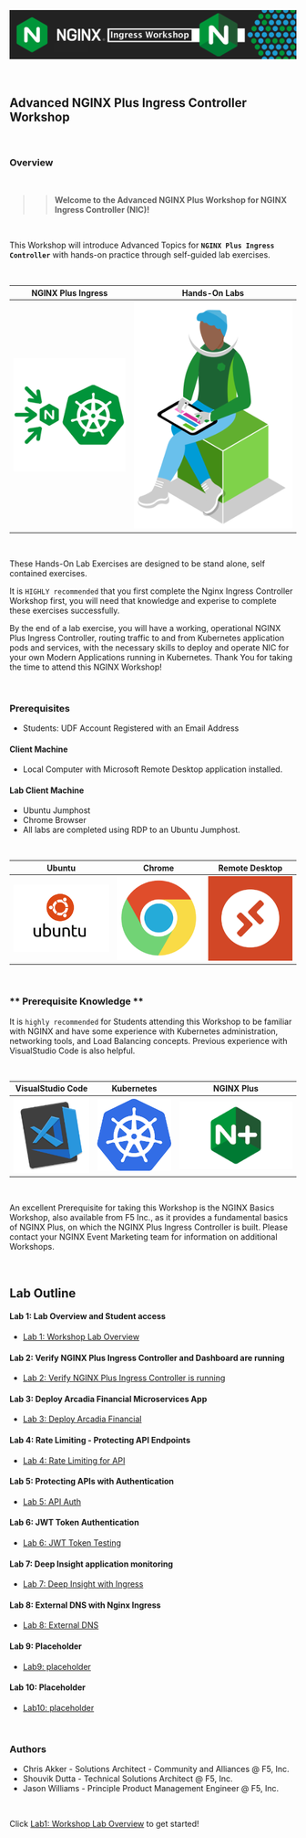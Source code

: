 ![NGINX NIC](media/nicworkshop-banner.png)

<br/>

## Advanced NGINX Plus Ingress Controller Workshop

<br/>

### Overview

<br/>

> ><strong>Welcome to the Advanced NGINX Plus Workshop for NGINX Ingress Controller (NIC)!</strong>

<br/>

This Workshop will introduce Advanced Topics for **`NGINX Plus Ingress Controller`** with hands-on practice through self-guided lab exercises.

<br/>

NGINX Plus Ingress  |  Hands-On Labs
:-------------------------:|:-------------------------:
![](media/nginx-ingress-icon.png)  |  ![](media/developer-seated.svg)

<br/>

These Hands-On Lab Exercises are designed to be stand alone, self contained exercises.

It is `HIGHLY recommended` that you first complete the Nginx Ingress Controller Workshop first, you will need that knowledge and experise to complete these exercises successfully.

By the end of a lab exercise, you will have a working, operational NGINX Plus Ingress Controller, routing traffic to and from Kubernetes application pods and services, with the necessary skills to deploy and operate NIC for your own Modern Applications running in Kubernetes.  Thank You for taking the time to attend this NGINX Workshop!

<br/>

### Prerequisites

- Students:  UDF Account Registered with an Email Address

#### Client Machine

- Local Computer with Microsoft Remote Desktop application installed.

#### Lab Client Machine
- Ubuntu Jumphost
- Chrome Browser 
- All labs are completed using RDP to an Ubuntu Jumphost.

<br/>

Ubuntu | Chrome  |  Remote Desktop
:-------------------------:|:-------------------------:|:-------------------------:
![](media/ubuntu-icon.png)  |![](media/chrome-icon.png)  |![](media/rdp-icon.png)

</br>

### ** Prerequisite Knowledge **

It is `highly recommended` for Students attending this Workshop to be familiar with NGINX and have some experience with Kubernetes administration, networking tools, and Load Balancing concepts.  Previous experience with VisualStudio Code is also helpful.

</br>

VisualStudio Code  |  Kubernetes  |  NGINX Plus
:-------------------------:|:-------------------------:|:-------------------------:
![](media/vs-code-icon.png)  |  ![](media/kubernetes-icon.png)   |  ![](media/nginx-plus-icon.png)

<br/>

An excellent Prerequisite for taking this Workshop is the NGINX Basics Workshop, also available from F5 Inc., as it provides a fundamental basics of NGINX Plus, on which the NGINX Plus Ingress Controller is built.  Please contact your NGINX Event Marketing team for information on additional Workshops.

</br>

## Lab Outline

#### Lab 1: Lab Overview and Student access
- [Lab 1: Workshop Lab Overview](lab1/readme.md)

#### Lab 2: Verify NGINX Plus Ingress Controller and Dashboard are running
- [Lab 2: Verify NGINX Plus Ingress Controller is running](lab2/readme.md)

#### Lab 3: Deploy Arcadia Financial Microservices App  
- [Lab 3: Deploy Arcadia Financial](lab3/readme.md)

#### Lab 4: Rate Limiting - Protecting API Endpoints
- [Lab 4: Rate Limiting for API](lab4/readme.md)

#### Lab 5: Protecting APIs with Authentication
- [Lab 5: API Auth](lab5/readme.md)

#### Lab 6: JWT Token Authentication
- [Lab 6: JWT Token Testing](lab6/readme.md)

#### Lab 7: Deep Insight application monitoring
- [Lab 7: Deep Insight with Ingress](lab7/readme.md)

#### Lab 8: External DNS with Nginx Ingress
- [Lab 8: External DNS](lab8/readme.md)

#### Lab 9: Placeholder
- [Lab9: placeholder ](lab9/readme.md)

#### Lab 10: Placeholder
- [Lab10: placeholder](lab10/readme.md)

<br/>

### Authors
- Chris Akker - Solutions Architect - Community and Alliances @ F5, Inc.
- Shouvik Dutta - Technical Solutions Architect @ F5, Inc.
- Jason Williams - Principle Product Management Engineer @ F5, Inc.

<br/>

Click [Lab1: Workshop Lab Overview](lab1/readme.md) to get started! 
